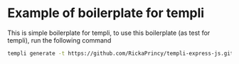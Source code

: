 # Example of boilerplate for templi

This is simple boilerplate for templi, to use this boilerplate (as test for templi), run the following command

```bash 
templi generate -t https://github.com/RickaPrincy/templi-express-js.git -o ~/myproject
```